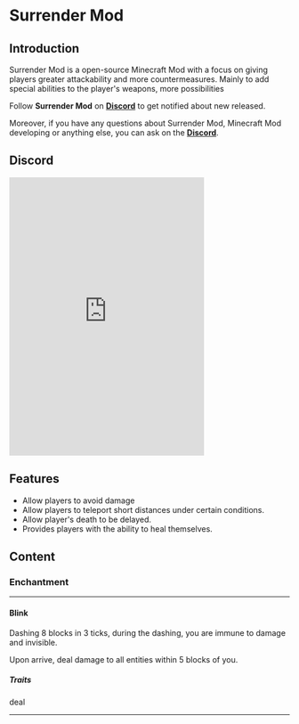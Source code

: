 # Surrender Mod

## Introduction

Surrender Mod is a open-source Minecraft Mod with a focus on giving players greater attackability
and more countermeasures. Mainly to add special abilities to the player's weapons, more possibilities

Follow **Surrender Mod** on **[Discord](https://discord.gg/cgNQPWExqj)** to get notified about new released.

Moreover, if you have any questions about Surrender Mod, Minecraft Mod developing or anything else, you can ask on the **[Discord](https://discord.gg/cgNQPWExqj)**.

## Discord

<iframe src="https://discord.com/widget?id=997167699723567104&theme=dark" width="350" height="500" allowtransparency="true" frameborder="0" sandbox="allow-popups allow-popups-to-escape-sandbox allow-same-origin allow-scripts"></iframe>

## Features

* Allow players to avoid damage
* Allow players to teleport short distances under certain conditions.
* Allow player's death to be delayed.
* Provides players with the ability to heal themselves.

## Content

### Enchantment

___

#### Blink

Dashing 8 blocks in 3 ticks, during the dashing, you are immune to damage and invisible.

Upon arrive, deal damage to all entities within 5 blocks of you.

##### Traits

deal
___
